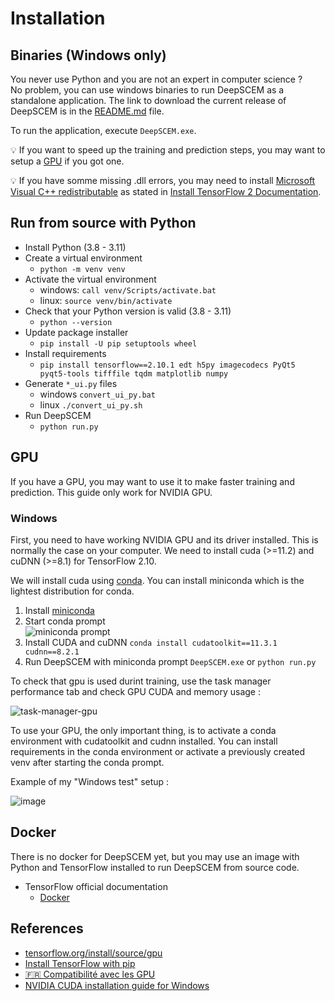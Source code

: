 # Installation

## Binaries (Windows only)
You never use Python and you are not an expert in computer science ?  
No problem, you can use windows binaries to run DeepSCEM as a standalone application.
The link to download the current release of DeepSCEM is in the
[README.md](README.md) file.

To run the application, execute `DeepSCEM.exe`.

💡 If you want to speed up the training and prediction steps, you may want to setup
a [GPU](#gpu) if you got one.

💡 If you have somme missing .dll errors, you may need to install
[Microsoft Visual C++ redistributable](https://learn.microsoft.com/fr-FR/cpp/windows/latest-supported-vc-redist?view=msvc-170)
as stated in [Install TensorFlow 2 Documentation](https://www.tensorflow.org/install).


## Run from source with Python

* Install Python (3.8 - 3.11)
* Create a virtual environment
  * `python -m venv venv`
* Activate the virtual environment
  * windows: `call venv/Scripts/activate.bat`
  * linux: `source venv/bin/activate`
* Check that your Python version is valid (3.8 - 3.11)
  * `python --version`
* Update package installer
  * `pip install -U pip setuptools wheel`
* Install requirements
  * `pip install tensorflow==2.10.1 edt h5py imagecodecs PyQt5 pyqt5-tools tifffile tqdm matplotlib numpy`
* Generate `*_ui.py` files
  * windows `convert_ui_py.bat`
  * linux `./convert_ui_py.sh`
* Run DeepSCEM
  * `python run.py`


## GPU
If you have a GPU, you may want to use it to make faster training and prediction.
This guide only work for NVIDIA GPU.

### Windows
First, you need to have working NVIDIA GPU and its driver installed.
This is normally the case on your computer.
We need to install cuda (>=11.2) and cuDNN (>=8.1) for TensorFlow 2.10.

We will install cuda using
[conda](https://docs.nvidia.com/cuda/cuda-installation-guide-microsoft-windows/index.html#using-conda-to-install-the-cuda-software).
You can install miniconda which is the lightest distribution for conda.

1. Install [miniconda](https://docs.anaconda.com/free/miniconda/)
2. Start conda prompt  
![miniconda prompt](https://github.com/Cyril-Meyer/DeepSCEM/assets/69190238/6908f7ab-c5ba-404c-9ec6-4ff594afdb50)
3. Install CUDA and cuDNN `conda install cudatoolkit==11.3.1 cudnn==8.2.1`
4. Run DeepSCEM with miniconda prompt `DeepSCEM.exe` or `python run.py`

To check that gpu is used durint training,
use the task manager performance tab and check
GPU CUDA and memory usage :

![task-manager-gpu](https://github.com/Cyril-Meyer/DeepSCEM/assets/69190238/239c8b0e-d884-4f21-9887-377a4fb9d8b1)

To use your GPU, the only important thing,
is to activate a conda environment with cudatoolkit and cudnn installed.
You can install requirements in the conda environment or
activate a previously created venv after starting the conda prompt.

Example of my "Windows test" setup :

![image](https://github.com/Cyril-Meyer/DeepSCEM/assets/69190238/60524ee3-0422-4edc-b48b-61aaaf5eb334)


## Docker

There is no docker for DeepSCEM yet, but you may use an image with
Python and TensorFlow installed to run DeepSCEM from source code.

* TensorFlow official documentation
  * [Docker ](https://www.tensorflow.org/install/docker)


## References
* [tensorflow.org/install/source/gpu](https://www.tensorflow.org/install/source#gpu)
* [Install TensorFlow with pip](https://www.tensorflow.org/install/pip)
* [🇫🇷 Compatibilité avec les GPU](https://www.tensorflow.org/install/gpu?hl=fr)
* [NVIDIA CUDA installation guide for Windows](https://docs.nvidia.com/cuda/cuda-installation-guide-microsoft-windows/index.html)
